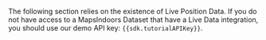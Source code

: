 The following section relies on the existence of Live Position Data. If you do not have access to a MapsIndoors Dataset that have a Live Data integration, you should use our demo API key: `{{sdk.tutorialAPIKey}}`.
